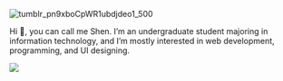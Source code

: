 <!--![gif1](https://user-images.githubusercontent.com/73876759/119557788-42f94380-bdbe-11eb-960c-05250abdb5b2.gif)-->
![tumblr_pn9xboCpWR1ubdjdeo1_500](https://user-images.githubusercontent.com/73876759/142022281-a7331fb3-ec46-4abe-a7c0-0c8ab4cd0158.gif)

Hi 👋, you can call me Shen. I’m an undergraduate student majoring in information technology, and I’m mostly interested in web development, programming, and UI designing.

<img align="center" src="https://github-readme-stats.vercel.app/api/<CARD_TYPE>/?username=<shenixreal>&theme=<THEME_NAME>" />

<!---
Shenixreal/Shenixreal is a ✨ special ✨ repository because its `README.md` (this file) appears on your GitHub profile.
You can click the Preview link to take a look at your changes.
--->
<!--
- 💞️ 
- 📫
🌱 👀 
--->
